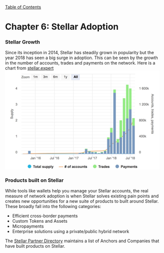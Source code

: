 [Table of Contents](index.md)
# Chapter 6: Stellar Adoption
### Stellar Growth
Since its inception in 2014, Stellar has steadily grown in popularity but the year 2018 has seen a big surge in adoption. This can be seen by the growth in the number of accounts, trades and payments on the network. Here is a chart from [stellar.expert](https://stellar.expert/explorer/public/)
![Network statistics for Stellar Lumens](/assets/stellar-network-stats.jpg)

### Products built on Stellar
While tools like wallets help you manage your Stellar accounts, the real measure of network adoption is when Stellar solves existing pain points and creates new opportunities for a new suite of products to built around Stellar. These broadly fall into the following categories:
  - Efficient cross-border payments
  - Custom Tokens and Assets
  - Micropayments
  - Enterprise solutions using a private/public hybrid network

The [Stellar Partner Directory](https://www.stellar.org/about/directory) maintains a list of Anchors and Companies that have built products on Stellar.
